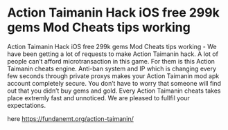# Action Taimanin Hack iOS free 299k gems Mod Cheats tips working

Action Taimanin Hack iOS free 299k gems Mod Cheats tips working - We have been getting a lot of requests to make Action Taimanin hack. A lot of people can’t afford microtransaction in this game. For them is this Action Taimanin cheats engine. Anti-ban system and IP which is changing every few seconds through private proxys makes your Action Taimanin mod apk account completely secure. You don’t have to worry that someone will find out that you didn’t buy gems and gold. Every Action Taimanin cheats takes place extremly fast and unnoticed. We are pleased to fullfil your expectations.

here https://fundanemt.org/action-taimanin/
